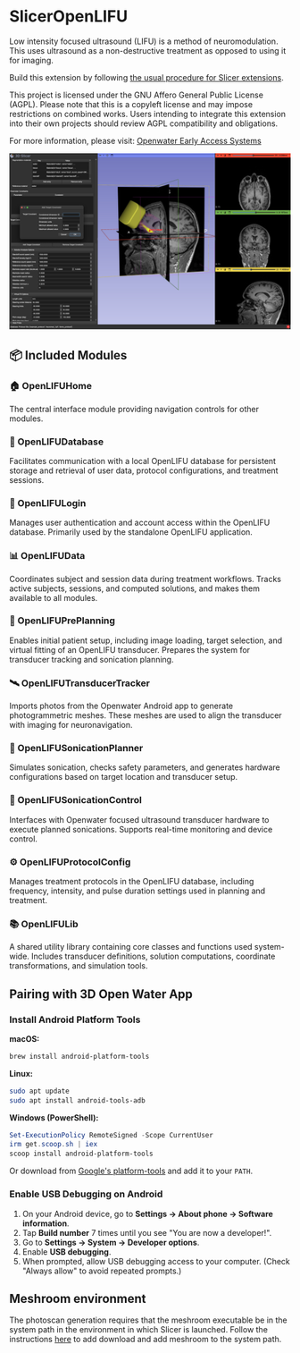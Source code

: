 # SlicerOpenLIFU

Low intensity focused ultrasound (LIFU) is a method of neuromodulation. This
uses ultrasound as a non-destructive treatment as opposed to using it for
imaging.

Build this extension by following [the usual procedure for Slicer
extensions](https://slicer.readthedocs.io/en/latest/developer_guide/extensions.html#build-an-extension).

This project is licensed under the GNU Affero General Public License (AGPL).
Please note that this is a copyleft license and may impose restrictions on
combined works. Users intending to integrate this extension into their own
projects should review AGPL compatibility and obligations.

For more information, please visit: [Openwater Early Access
Systems](https://www.openwater.health/early-access-systems)

![Screenshot](screenshots/1.png)

## 📦 Included Modules

### 🏠 OpenLIFUHome

The central interface module providing navigation controls for other modules.

### 💾 OpenLIFUDatabase

Facilitates communication with a local OpenLIFU database for persistent storage
and retrieval of user data, protocol configurations, and treatment sessions.

### 🔐 OpenLIFULogin

Manages user authentication and account access within the OpenLIFU database.
Primarily used by the standalone OpenLIFU application.

### 📊 OpenLIFUData

Coordinates subject and session data during treatment workflows. Tracks active
subjects, sessions, and computed solutions, and makes them available to all
modules.

### 🧠 OpenLIFUPrePlanning

Enables initial patient setup, including image loading, target selection, and
virtual fitting of an OpenLIFU transducer. Prepares the system for transducer
tracking and sonication planning.

### 🛰️ OpenLIFUTransducerTracker

Imports photos from the Openwater Android app to generate photogrammetric
meshes. These meshes are used to align the transducer with imaging for
neuronavigation.

### 🔬 OpenLIFUSonicationPlanner

Simulates sonication, checks safety parameters, and generates hardware
configurations based on target location and transducer setup.

### 🎯 OpenLIFUSonicationControl

Interfaces with Openwater focused ultrasound transducer hardware to execute
planned sonications. Supports real-time monitoring and device control.

### ⚙️  OpenLIFUProtocolConfig

Manages treatment protocols in the OpenLIFU database, including frequency,
intensity, and pulse duration settings used in planning and treatment.

### 📚 OpenLIFULib

A shared utility library containing core classes and functions used system-wide.
Includes transducer definitions, solution computations, coordinate
transformations, and simulation tools.

## Pairing with 3D Open Water App

### Install Android Platform Tools

**macOS:**  

```bash
brew install android-platform-tools
```

**Linux:**  

```bash
sudo apt update
sudo apt install android-tools-adb
```

**Windows (PowerShell):**  

```powershell
Set-ExecutionPolicy RemoteSigned -Scope CurrentUser
irm get.scoop.sh | iex
scoop install android-platform-tools
```

Or download from [Google's
platform-tools](https://developer.android.com/tools/releases/platform-tools) and
add it to your `PATH`.

### Enable USB Debugging on Android

1. On your Android device, go to **Settings → About phone → Software information**.
2. Tap **Build number** 7 times until you see "You are now a developer!".
3. Go to **Settings → System → Developer options**.
4. Enable **USB debugging**.
5. When prompted, allow USB debugging access to your computer.  (Check "Always
   allow" to avoid repeated prompts.)

## Meshroom environment

The photoscan generation requires that the meshroom executable be in the system path in the environment in which Slicer is launched.
Follow the instructions [here](https://github.com/OpenwaterHealth/OpenLIFU-python?tab=readme-ov-file#installing-meshroom) to add download and add meshroom to the system path.

